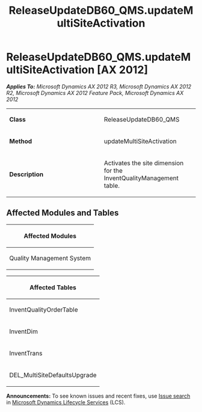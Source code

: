 ﻿---
title: ReleaseUpdateDB60_QMS.updateMultiSiteActivation
TOCTitle: ReleaseUpdateDB60_QMS.updateMultiSiteActivation
ms:assetid: 84bf68be-faa4-194f-f846-db646a4bd170
ms:mtpsurl: https://msdn.microsoft.com/en-us/library/JJ686015(v=AX.60)
ms:contentKeyID: 49709466
ms.date: 05/18/2015
mtps_version: v=AX.60
---

# ReleaseUpdateDB60\_QMS.updateMultiSiteActivation [AX 2012]


_**Applies To:** Microsoft Dynamics AX 2012 R3, Microsoft Dynamics AX 2012 R2, Microsoft Dynamics AX 2012 Feature Pack, Microsoft Dynamics AX 2012_

<table>
<colgroup>
<col style="width: 50%" />
<col style="width: 50%" />
</colgroup>
<tbody>
<tr class="odd">
<td><p><strong>Class</strong></p></td>
<td><p>ReleaseUpdateDB60_QMS</p></td>
</tr>
<tr class="even">
<td><p><strong>Method</strong></p></td>
<td><p>updateMultiSiteActivation</p></td>
</tr>
<tr class="odd">
<td><p><strong>Description</strong></p></td>
<td><p>Activates the site dimension for the InventQualityManagement table.</p></td>
</tr>
</tbody>
</table>


## Affected Modules and Tables

<table>
<colgroup>
<col style="width: 100%" />
</colgroup>
<thead>
<tr class="header">
<th><p>Affected Modules</p></th>
</tr>
</thead>
<tbody>
<tr class="odd">
<td><p>Quality Management System</p></td>
</tr>
</tbody>
</table>


<table>
<colgroup>
<col style="width: 100%" />
</colgroup>
<thead>
<tr class="header">
<th><p>Affected Tables</p></th>
</tr>
</thead>
<tbody>
<tr class="odd">
<td><p>InventQualityOrderTable</p></td>
</tr>
<tr class="even">
<td><p>InventDim</p></td>
</tr>
<tr class="odd">
<td><p>InventTrans</p></td>
</tr>
<tr class="even">
<td><p>DEL_MultiSiteDefaultsUpgrade</p></td>
</tr>
</tbody>
</table>

  
**Announcements:** To see known issues and recent fixes, use [Issue search](http://go.microsoft.com/fwlink/?linkid=389258) in [Microsoft Dynamics Lifecycle Services](http://go.microsoft.com/fwlink/?linkid=306505) (LCS).

